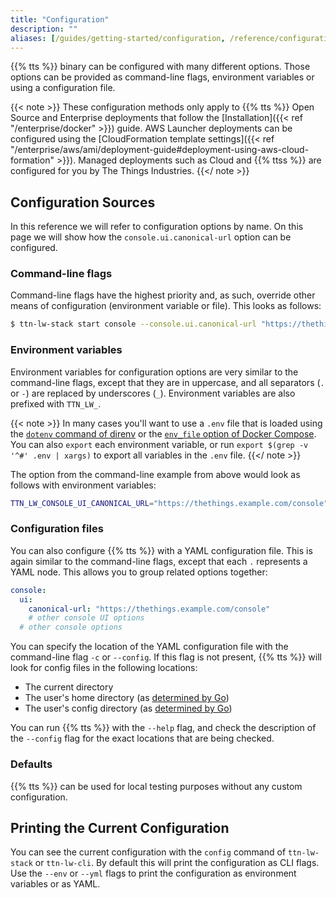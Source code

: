 ```yaml
---
title: "Configuration"
description: ""
aliases: [/guides/getting-started/configuration, /reference/configuration]
---
```


{{% tts %}} binary can be configured with many different options. Those options can be provided as command-line flags, environment variables or using a configuration file.

<!--more-->

{{< note >}}
These configuration methods only apply to {{% tts %}} Open Source and Enterprise deployments that follow the [Installation]({{< ref "/enterprise/docker" >}}) guide. AWS Launcher deployments can be configured using the [CloudFormation template settings]({{< ref "/enterprise/aws/ami/deployment-guide#deployment-using-aws-cloud-formation" >}}). Managed deployments such as Cloud and {{% ttss %}} are configured for you by The Things Industries.
{{</ note >}}

## Configuration Sources

In this reference we will refer to configuration options by name. On this page we will show how the `console.ui.canonical-url` option can be configured.

### Command-line flags

Command-line flags have the highest priority and, as such, override other means of configuration (environment variable or file). This looks as follows:

```bash
$ ttn-lw-stack start console --console.ui.canonical-url "https://thethings.example.com/console"
```

### Environment variables

Environment variables for configuration options are very similar to the command-line flags, except that they are in uppercase, and all separators (`.` or `-`) are replaced by underscores (`_`). Environment variables are also prefixed with `TTN_LW_`.

{{< note >}} In many cases you'll want to use a `.env` file that is loaded using the [`dotenv` command of direnv](https://direnv.net/man/direnv-stdlib.1.html) or the [`env_file` option of Docker Compose](https://docs.docker.com/compose/compose-file/#env_file). You can also `export` each environment variable, or run `export $(grep -v '^#' .env | xargs)` to export all variables in the `.env` file. {{</ note >}}

The option from the command-line example from above would look as follows with environment variables:

```bash
TTN_LW_CONSOLE_UI_CANONICAL_URL="https://thethings.example.com/console"
```

### Configuration files

You can also configure {{% tts %}} with a YAML configuration file. This is again similar to the command-line flags, except that each `.` represents a YAML node. This allows you to group related options together:

```yaml
console:
  ui:
    canonical-url: "https://thethings.example.com/console"
    # other console UI options
  # other console options
```

You can specify the location of the YAML configuration file with the command-line flag `-c` or `--config`. If this flag is not present, {{% tts %}} will look for config files in the following locations:

- The current directory
- The user's home directory (as [determined by Go](https://golang.org/pkg/os/#UserHomeDir))
- The user's config directory (as [determined by Go](https://golang.org/pkg/os/#UserConfigDir))

You can run {{% tts %}} with the `--help` flag, and check the description of the `--config` flag for the exact locations that are being checked.

### Defaults

{{% tts %}} can be used for local testing purposes without any custom configuration.

## Printing the Current Configuration

You can see the current configuration with the `config` command of `ttn-lw-stack` or `ttn-lw-cli`. By default this will print the configuration as CLI flags. Use the `--env` or `--yml` flags to print the configuration as environment variables or as YAML.
